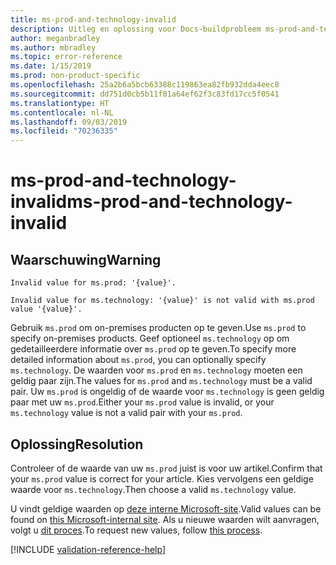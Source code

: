```yaml
---
title: ms-prod-and-technology-invalid
description: Uitleg en oplossing voor Docs-buildprobleem ms-prod-and-technology-invalid
author: meganbradley
ms.author: mbradley
ms.topic: error-reference
ms.date: 1/15/2019
ms.prod: non-product-specific
ms.openlocfilehash: 25a2b6a5bcb63388c119863ea82fb932dda4eec8
ms.sourcegitcommit: dd751d0cb5b11f81a64ef62f3c83fd17cc5f0541
ms.translationtype: HT
ms.contentlocale: nl-NL
ms.lasthandoff: 09/03/2019
ms.locfileid: "70236335"
---
```

# <a name="ms-prod-and-technology-invalid"></a><span data-ttu-id="fdeda-103">ms-prod-and-technology-invalid</span><span class="sxs-lookup"><span data-stu-id="fdeda-103">ms-prod-and-technology-invalid</span></span>

## <a name="warning"></a><span data-ttu-id="fdeda-104">Waarschuwing</span><span class="sxs-lookup"><span data-stu-id="fdeda-104">Warning</span></span>

`Invalid value for ms.prod: '{value}'.`

`Invalid value for ms.technology: '{value}' is not valid with ms.prod value '{value}'.`

<span data-ttu-id="fdeda-105">Gebruik `ms.prod` om on-premises producten op te geven.</span><span class="sxs-lookup"><span data-stu-id="fdeda-105">Use `ms.prod` to specify on-premises products.</span></span> <span data-ttu-id="fdeda-106">Geef optioneel `ms.technology` op om gedetailleerdere informatie over `ms.prod` op te geven.</span><span class="sxs-lookup"><span data-stu-id="fdeda-106">To specify more detailed information about `ms.prod`, you can optionally specify `ms.technology`.</span></span> <span data-ttu-id="fdeda-107">De waarden voor `ms.prod` en `ms.technology` moeten een geldig paar zijn.</span><span class="sxs-lookup"><span data-stu-id="fdeda-107">The values for `ms.prod` and `ms.technology` must be a valid pair.</span></span> <span data-ttu-id="fdeda-108">Uw `ms.prod` is ongeldig of de waarde voor `ms.technology` is geen geldig paar met uw `ms.prod`.</span><span class="sxs-lookup"><span data-stu-id="fdeda-108">Either your `ms.prod` value is invalid, or your `ms.technology` value is not a valid pair with your `ms.prod`.</span></span>

## <a name="resolution"></a><span data-ttu-id="fdeda-109">Oplossing</span><span class="sxs-lookup"><span data-stu-id="fdeda-109">Resolution</span></span>

<span data-ttu-id="fdeda-110">Controleer of de waarde van uw `ms.prod` juist is voor uw artikel.</span><span class="sxs-lookup"><span data-stu-id="fdeda-110">Confirm that your `ms.prod` value is correct for your article.</span></span> <span data-ttu-id="fdeda-111">Kies vervolgens een geldige waarde voor `ms.technology`.</span><span class="sxs-lookup"><span data-stu-id="fdeda-111">Then choose a valid `ms.technology` value.</span></span>

<span data-ttu-id="fdeda-112">U vindt geldige waarden op [deze interne Microsoft-site](https://docsmetadatatool.azurewebsites.net/allowlists).</span><span class="sxs-lookup"><span data-stu-id="fdeda-112">Valid values can be found on [this Microsoft-internal site](https://docsmetadatatool.azurewebsites.net/allowlists).</span></span> <span data-ttu-id="fdeda-113">Als u nieuwe waarden wilt aanvragen, volgt u [dit proces](https://review.docs.microsoft.com/help/contribute/metadata-changes?branch=master).</span><span class="sxs-lookup"><span data-stu-id="fdeda-113">To request new values, follow [this process](https://review.docs.microsoft.com/help/contribute/metadata-changes?branch=master).</span></span>

<!--make sure to add this file to your includes folder and verify the path-->
[!INCLUDE [validation-reference-help](includes/validation-reference-help.md)]
